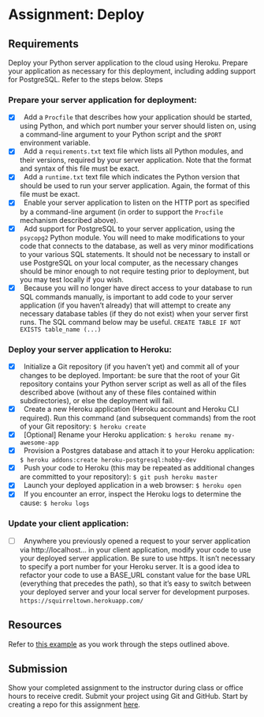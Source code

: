 # Assignment: Deploy

## Requirements
Deploy your Python server application to the cloud using Heroku. Prepare your application as necessary for this deployment, including adding support for PostgreSQL. Refer to the steps below.
Steps

### Prepare your server application for deployment:
- [x] &nbsp; Add a `Procfile` that describes how your application should be started, using Python, and which port number your server should listen on, using a command-line argument to your Python script and the `$PORT` environment variable.
- [x] &nbsp; Add a `requirements.txt` text file which lists all Python modules, and their versions, required by your server application. Note that the format and syntax of this file must be exact.
- [x] &nbsp; Add a `runtime.txt` text file which indicates the Python version that should be used to run your server application. Again, the format of this file must be exact.
- [x] &nbsp; Enable your server application to listen on the HTTP port as specified by a command-line argument (in order to support the `Procfile` mechanism described above).
- [x] &nbsp; Add support for PostgreSQL to your server application, using the `psycopg2` Python module. You will need to make modifications to your code that connects to the database, as well as very minor modifications to your various SQL statements. It should not be necessary to install or use PostgreSQL on your local computer, as the necessary changes should be minor enough to not require testing prior to deployment, but you may test locally if you wish.
- [x] &nbsp; Because you will no longer have direct access to your database to run SQL commands manually, is important to add code to your server application (if you haven’t already) that will attempt to create any necessary database tables (if they do not exist) when your server first runs. The SQL command below may be useful.
`CREATE TABLE IF NOT EXISTS table_name (...)`

### Deploy your server application to Heroku:
- [x] &nbsp; Initialize a Git repository (if you haven’t yet) and commit all of your changes to be deployed. Important: be sure that the root of your Git repository contains your Python server script as well as all of the files described above (without any of these files contained within subdirectories), or else the deployment will fail.
- [x] &nbsp; Create a new Heroku application (Heroku account and Heroku CLI required). Run this command (and subsequent commands) from the root of your Git repository:
`$ heroku create`
- [x] &nbsp; [Optional] Rename your Heroku application:
`$ heroku rename my-awesome-app`
- [x] &nbsp; Provision a Postgres database and attach it to your Heroku application:
`$ heroku addons:create heroku-postgresql:hobby-dev`
- [x] &nbsp; Push your code to Heroku (this may be repeated as additional changes are committed to your repository):
`$ git push heroku master`
- [x] &nbsp; Launch your deployed application in a web browser:
`$ heroku open`
- [x] &nbsp; If you encounter an error, inspect the Heroku logs to determine the cause:
`$ heroku logs`

### Update your client application:
- [ ] &nbsp; Anywhere you previously opened a request to your server application via http://localhost... in your client application, modify your code to use your deployed server application. Be sure to use https. It isn’t necessary to specify a port number for your Heroku server. It is a good idea to refactor your code to use a BASE_URL constant value for the base URL (everything that precedes the path), so that it’s easy to switch between your deployed server and your local server for development purposes.
`https://squirreltown.herokuapp.com/`

## Resources

Refer to [this example](https://github.com/djholt/python-heroku-demo) as you work through the steps outlined above.

## Submission
Show your completed assignment to the instructor during class or office hours to receive credit.
Submit your project using Git and GitHub. Start by creating a repo for this assignment [here](https://classroom.github.com/a/XMWb0Sba).